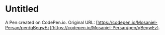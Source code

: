 # Untitled

A Pen created on CodePen.io. Original URL: [https://codepen.io/Mosaniel-Persan/pen/qBeqwEz](https://codepen.io/Mosaniel-Persan/pen/qBeqwEz).

